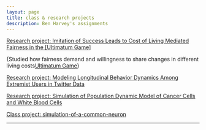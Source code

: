 ```yaml
---
layout: page
title: class & research projects
description: Ben Harvey's assignments
---
```






[Research project: Imitation of Success Leads to Cost of Living Mediated Fairness in the [Ultimatum Game]](https://github.com/yunongch/Ultimatum-game/blob/main/README.md)

{Studied how fairness demand and willingness to share changes in different living costs[Ultimatum Game](https://en.wikipedia.org/wiki/Ultimatum_game)}


[Research project: Modeling Longitudinal Behavior Dynamics Among Extremist Users in Twitter Data](https://github.com/yunongch/twitter-study/blob/main/README.md)


[Research project: Simulation of Population Dynamic Model of Cancer Cells and White Blood Cells](https://github.com/yunongch/cancer-cell-population-dynamic#readme)

[Class project: simulation-of-a-common-neuron](https://github.com/yunongch/simulation-of-a-common-neuron/new/main?readme=1)


---
